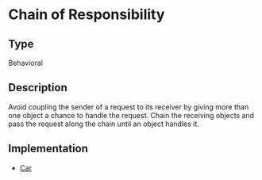 # Chain of Responsibility

## Type

Behavioral

## Description

Avoid coupling the sender of a request to its receiver by giving more than one object a chance to handle the request. Chain the receiving objects and pass the request along the chain until an object handles it.

## Implementation

- [Car](car)
